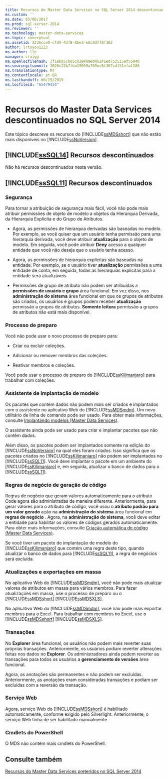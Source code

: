 ```yaml
---
title: Recursos do Master Data Services no SQL Server 2014 descontinuados | Microsoft Docs
ms.custom: ''
ms.date: 03/06/2017
ms.prod: sql-server-2014
ms.reviewer: ''
ms.technology: master-data-services
ms.topic: conceptual
ms.assetid: 3236cce0-cfd9-43f8-8be3-e8c8dff8f162
author: lrtoyou1223
ms.author: lle
manager: craigg
ms.openlocfilehash: 3f1eb85cb05c8284990d46241ed752515ef5504b
ms.sourcegitcommit: 3026c22b7fba19059a769ea5f367c4f51efaf286
ms.translationtype: MT
ms.contentlocale: pt-BR
ms.lasthandoff: 06/15/2019
ms.locfileid: "65479434"
---
```

# <a name="discontinued-master-data-services-features-in-sql-server-2014"></a>Recursos do Master Data Services descontinuados no SQL Server 2014
  Este tópico descreve os recursos do [!INCLUDE[ssMDSshort](../includes/ssmdsshort-md.md)] que não estão mais disponíveis no [!INCLUDE[ssNoVersion](../includes/ssnoversion-md.md)].  
  
## <a name="includesssql14includessssql14-mdmd-discontinued-features"></a>[!INCLUDE[ssSQL14](../includes/sssql14-md.md)] Recursos descontinuados  
 Não há recursos descontinuados nesta versão.  
  
## <a name="includesssql11includessssql11-mdmd-discontinued-features"></a>[!INCLUDE[ssSQL11](../includes/sssql11-md.md)] Recursos descontinuados  
  
### <a name="security"></a>Segurança  
 Para tornar a atribuição de segurança mais fácil, você não pode mais atribuir permissões de objeto de modelo a objetos da Hierarquia Derivada, da Hierarquia Explícita e do Grupo de Atributos.  
  
-   Agora, as permissões de hierarquia derivadas são baseadas no modelo. Por exemplo, se você quiser que um usuário tenha permissão para uma hierarquia derivada, você deve atribuir **atualização** para o objeto de modelo. Em seguida, você pode atribuir **Deny** acesso a qualquer entidade que você não deseja que o usuário tenha acesso.  
  
-   Agora, as permissões de hierarquia explícitas são baseadas na entidade. Por exemplo, se o usuário tiver **atualização** permissões a uma entidade de conta, em seguida, todas as hierarquias explícitas para a entidade será atualizáveis.  
  
-   Permissões de grupo de atributo não podem ser atribuídas a **permissões de usuário e grupo** área funcional. Em vez disso, nos **administração do sistema** área funcional em que os grupos de atributos são criados, os usuários e grupos podem receber **atualização** permissão a grupos de atributos. **Somente leitura** permissão a grupos de atributos não está mais disponível.  
  
### <a name="staging-process"></a>Processo de preparo  
 Você não pode usar o novo processo de preparo para:  
  
-   Criar ou excluir coleções.  
  
-   Adicionar ou remover membros das coleções.  
  
-   Reativar membros e coleções.  
  
 Você pode usar o processo de preparo do [!INCLUDE[ssKilimanjaro](../includes/sskilimanjaro-md.md)] para trabalhar com coleções.  
  
### <a name="model-deployment-wizard"></a>Assistente de implantação de modelo  
 Os pacotes que contêm dados não podem mais ser criados e implantados com o assistente no aplicativo Web do [!INCLUDE[ssMDSmdm](../includes/ssmdsmdm-md.md)]. Um novo utilitário de linha de comando pode ser usado. Para obter mais informações, consulte [Implantando modelos &#40;Master Data Services&#41;](deploying-models-master-data-services.md).  
  
 O assistente ainda pode ser usado para criar e implantar pacotes que não contêm dados.  
  
 Além disso, os pacotes podem ser implantados somente na edição do [!INCLUDE[ssNoVersion](../includes/ssnoversion-md.md)] na qual eles foram criados. Isso significa que os pacotes criados no [!INCLUDE[ssKilimanjaro](../includes/sskilimanjaro-md.md)] não podem ser implantados no [!INCLUDE[ssSQL11](../includes/sssql11-md.md)]. Você deve implantar o pacote em um ambiente do [!INCLUDE[ssKilimanjaro](../includes/sskilimanjaro-md.md)] e, em seguida, atualizar o banco de dados para o [!INCLUDE[ssSQL11](../includes/sssql11-md.md)].  
  
### <a name="code-generation-business-rules"></a>Regras de negócio de geração de código  
 Regras de negócio que geram valores automaticamente para o atributo Code agora são administradas de maneira diferente. Anteriormente, para gerar valores para o atributo de código, você usou o **atributo padrão para um valor gerado** ação na **administração do sistema** área funcional em **regras de negócio** . Agora, na **administração do sistema**, você deve editar a entidade para habilitar os valores de códigos gerados automaticamente. Para obter mais informações, consulte [Criação automática de código &#40;Master Data Services&#41;](automatic-code-creation-master-data-services.md).  
  
 Se você tiver um pacote de implantação de modelo do [!INCLUDE[ssKilimanjaro](../includes/sskilimanjaro-md.md)] que contém uma regra deste tipo, quando atualizar o banco de dados para [!INCLUDE[ssSQL11](../includes/sssql11-md.md)], a regra de negócios será excluída.  
  
### <a name="bulk-updates-and-exporting"></a>Atualizações e exportações em massa  
 No aplicativo Web do [!INCLUDE[ssMDSmdm](../includes/ssmdsmdm-md.md)], você não pode mais atualizar valores de atributos em massa para vários membros. Para fazer atualizações em massa, use o processo de preparo ou o [!INCLUDE[ssMDSshort](../includes/ssmdsshort-md.md)] [!INCLUDE[ssMDSXLS](../includes/ssmdsxls-md.md)].  
  
 No aplicativo Web do [!INCLUDE[ssMDSmdm](../includes/ssmdsmdm-md.md)], você não pode mais exportar membros para o Excel. Para trabalhar com membros no Excel, use o [!INCLUDE[ssMDSshort](../includes/ssmdsshort-md.md)] [!INCLUDE[ssMDSXLS](../includes/ssmdsxls-md.md)].  
  
### <a name="transactions"></a>Transações  
 No **Explorer** área funcional, os usuários não podem mais reverter suas próprias transações. Anteriormente, os usuários podiam reverter alterações feitas nos dados no **Explorer**. Os administradores ainda podem reverter as transações para todos os usuários a **gerenciamento de versões** área funcional.  
  
 Agora, as anotações são permanentes e não podem ser excluídas. Anteriormente, as anotações eram consideradas transações e podiam ser excluídas com a reversão da transação.  
  
### <a name="web-service"></a>Serviço Web  
 Agora, serviço Web do [!INCLUDE[ssMDSshort](../includes/ssmdsshort-md.md)] é habilitado automaticamente, conforme exigido pelo Silverlight. Anteriormente, o serviço Web tinha de ser habilitado manualmente.  
  
### <a name="powershell-cmdlets"></a>Cmdlets do PowerShell  
 O MDS não contém mais cmdlets do PowerShell.  
  
## <a name="see-also"></a>Consulte também  
 [Recursos do Master Data Services preteridos no SQL Server 2014](deprecated-master-data-services-features.md)  
  
  
